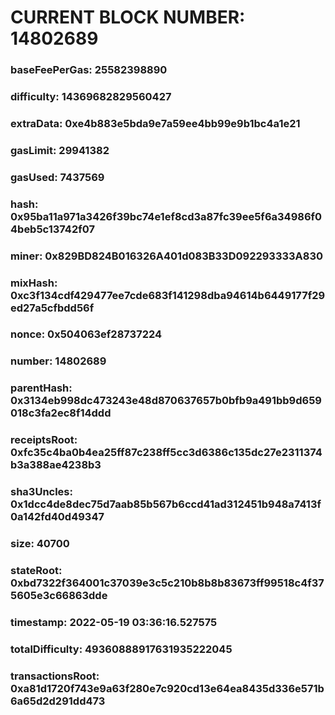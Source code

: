 # CURRENT BLOCK NUMBER: 14802689

### baseFeePerGas: 25582398890
### difficulty: 14369682829560427
### extraData: 0xe4b883e5bda9e7a59ee4bb99e9b1bc4a1e21
### gasLimit: 29941382
### gasUsed: 7437569
### hash: 0x95ba11a971a3426f39bc74e1ef8cd3a87fc39ee5f6a34986f04beb5c13742f07
### miner: 0x829BD824B016326A401d083B33D092293333A830
### mixHash: 0xc3f134cdf429477ee7cde683f141298dba94614b6449177f29ed27a5cfbdd56f
### nonce: 0x504063ef28737224
### number: 14802689
### parentHash: 0x3134eb998dc473243e48d870637657b0bfb9a491bb9d659018c3fa2ec8f14ddd
### receiptsRoot: 0xfc35c4ba0b4ea25ff87c238ff5cc3d6386c135dc27e2311374b3a388ae4238b3
### sha3Uncles: 0x1dcc4de8dec75d7aab85b567b6ccd41ad312451b948a7413f0a142fd40d49347
### size: 40700
### stateRoot: 0xbd7322f364001c37039e3c5c210b8b8b83673ff99518c4f375605e3c66863dde
### timestamp: 2022-05-19 03:36:16.527575
### totalDifficulty: 49360888917631935222045
### transactionsRoot: 0xa81d1720f743e9a63f280e7c920cd13e64ea8435d336e571b6a65d2d291dd473
